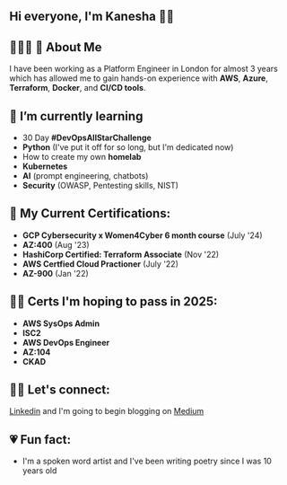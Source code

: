 ## Hi everyone, I'm Kanesha 👋🏾

## 👩🏾‍💻 🌸 About Me 
I have been working as a Platform Engineer in London for almost 3 years which has allowed me to gain hands-on experience with **AWS**, **Azure**, **Terraform**, **Docker**, and **CI/CD tools**.

## 🌱 I’m currently learning
  - 30 Day **#DevOpsAllStarChallenge**
  - **Python** (I've put it off for so long, but I'm dedicated now)
  - How to create my own **homelab**
  - **Kubernetes**
  - **AI** (prompt engineering, chatbots)
  - **Security** (OWASP, Pentesting skills, NIST)

## 🧠 My Current Certifications:
  - **GCP Cybersecurity x Women4Cyber 6 month course** (July '24)
  - **AZ:400** (Aug '23)
  - **HashiCorp Certified: Terraform Associate** (Nov '22)
  - **AWS Certfied Cloud Practioner** (July '22)
  - **AZ-900** (Jan '22)


## 🤞🏾 Certs I'm hoping to pass in 2025:
  - **AWS SysOps Admin**
  - **ISC2**
  - **AWS DevOps Engineer**
  - **AZ:104**
  - **CKAD**


## 🫶🏾 Let's connect:
  [Linkedin](https://www.linkedin.com/in/kedwards-taylor/) and I'm going to begin blogging on [Medium](https://medium.com/@kanesha.montana)

## 💗 Fun fact:
  - I'm a spoken word artist and I've been writing poetry since I was 10 years old

